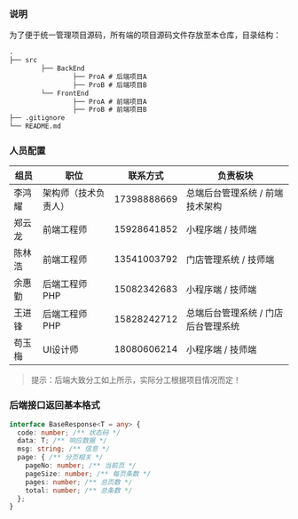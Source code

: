 ### 说明

为了便于统一管理项目源码，所有端的项目源码文件存放至本仓库，目录结构：

```markdown
.
├── src
		├── BackEnd 
				├── ProA # 后端项目A
				├── ProB # 后端项目B
		└── FrontEnd 
				├── ProA # 前端项目A
				├── ProB # 前端项目B
├── .gitignore
└── README.md
```

### 人员配置

| 组员   | 职位                 | 联系方式    | 负责板块                            |
| ------ | -------------------- | ----------- | ----------------------------------- |
| 李鸿耀 | 架构师（技术负责人） | 17398888669 | 总端后台管理系统 / 前端技术架构     |
| 郑云龙 | 前端工程师           | 15928641852 | 小程序端 / 技师端                   |
| 陈林浩 | 前端工程师           | 13541003792 | 门店管理系统 / 技师端               |
| 余惠勤 | 后端工程师 PHP       | 15082342683 | 小程序端 / 技师端                   |
| 王进锋 | 后端工程师 PHP       | 15828242712 | 总端后台管理系统 / 门店后台管理系统 |
| 苟玉梅 | UI设计师             | 18080606214 | 小程序端 / 技师端                   |

> 提示：后端大致分工如上所示，实际分工根据项目情况而定！

### 后端接口返回基本格式
```ts
interface BaseResponse<T = any> {
  code: number; /** 状态码 */
  data: T; /** 响应数据 */
  msg: string; /** 信息 */
  page: { /** 分页相关 */
    pageNo: number; /** 当前页 */
    pageSize: number; /** 每页条数 */
    pages: number; /** 总页数 */
    total: number; /** 总条数 */
  };
}
```